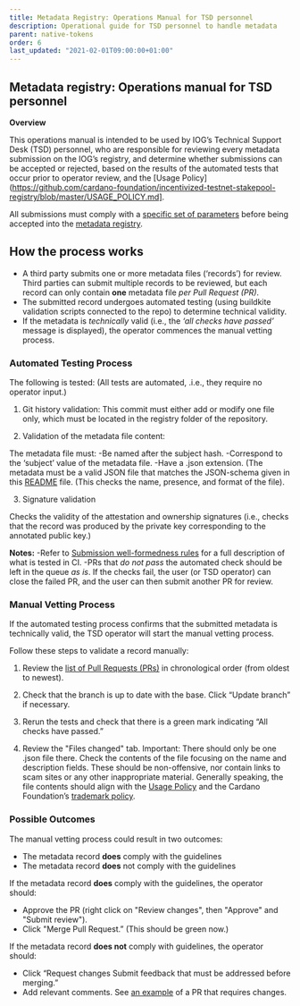 ```yaml
---
title: Metadata Registry: Operations Manual for TSD personnel
description: Operational guide for TSD personnel to handle metadata
parent: native-tokens
order: 6
last_updated: "2021-02-01T09:00:00+01:00"
---
```


## Metadata registry: Operations manual for TSD personnel

**Overview** 

This operations manual is intended to be used by IOG’s Technical Support Desk (TSD) personnel, who are responsible for reviewing every metadata submission on the IOG’s registry, and determine whether submissions can be accepted or rejected, based on the results of the automated tests that occur prior to operator review, and the [Usage Policy](https://github.com/cardano-foundation/incentivized-testnet-stakepool-registry/blob/master/USAGE_POLICY.md].

All submissions must comply with a [specific set of parameters](https://github.com/cardano-foundation/goguen-metadata-registry#submission-well-formednessrules) before being accepted into the [metadata registry](https://github.com/cardano-foundation/goguen-metadata-registry).

## How the process works

- A third party submits one or more metadata files (‘records’) for review. Third parties can submit multiple records to be reviewed, but each record can only contain **one** metadata file *per Pull Request (PR)*.
- The submitted record undergoes automated testing (using buildkite validation scripts connected to the repo) to determine technical validity.
- If the metadata is *technically* valid (i.e., the *‘all checks have passed’* message is displayed), the operator commences the manual vetting process.


### Automated Testing Process

The following is tested: (All tests are automated, .i.e., they require no operator input.)

1. Git history validation:
This commit must either add or modify one file only, which must be located in the registry folder of the repository. 

2. Validation of the metadata file content:

The metadata file must:
-Be named after the subject hash.
-Correspond to the ‘subject’ value of the metadata file.
-Have a .json extension. (The metadata must be a valid JSON file that matches the JSON-schema given in this [README](https://github.com/cardano-foundation/goguen-metadata-registry) file. (This checks the name, presence, and format of the file).

3. Signature validation

Checks the validity of the attestation and ownership signatures (i.e., checks that the record was produced by the private key corresponding to the annotated public key.)

**Notes:**
-Refer to [Submission well-formedness rules](https://github.com/cardano-foundation/goguen-metadata-registry#submission-well-formedness-rules) for a full description of what is tested in CI.
-PRs that *do not pass* the automated check should be left in the queue *as is*. If the checks fail, the user (or TSD operator) can close the failed PR, and the user can then submit another PR for review.


### Manual Vetting Process

If the automated testing process confirms that the submitted metadata is technically valid, the TSD operator will start the manual vetting process.

Follow these steps to validate a record manually:

1. Review the [list of Pull Requests (PRs)](https://github.com/cardano-foundation/goguen-metadata-registry/pulls) in chronological order (from oldest to newest).

2. Check that the branch is up to date with the base. Click “Update branch” if necessary.

3. Rerun the tests and check that there is a green mark indicating “All checks have passed.”

4. Review the "Files changed" tab. Important: There should only be one .json file there. Check the contents of the file focusing on the name and description fields. These should be non-offensive, nor contain links to scam sites or any other inappropriate material. Generally speaking, the file contents should align with the [Usage Policy](https://github.com/cardano-foundation/incentivized-testnet-stakepool-registry/blob/master/USAGE_POLICY.md) and the Cardano Foundation’s [trademark policy](https://cardanofoundation.org/en/trademark-policy/).

### Possible Outcomes

The manual vetting process could result in two outcomes:

- The metadata record **does** comply with the guidelines
- The metadata record **does** not comply with the guidelines

If the metadata record **does** comply with the guidelines, the operator should:

- Approve the PR (right click on "Review changes", then "Approve" and "Submit review").
- Click "Merge Pull Request.” (This should be green now.)

	
If the metadata record **does not** comply with guidelines, the operator should:

- Click “Request changes Submit feedback that must be addressed before merging.”
- Add relevant comments. See [an example](https://github.com/cardano-foundation/incentivized-testnet-stakepool-registry/pull/81) of a PR that requires changes.
